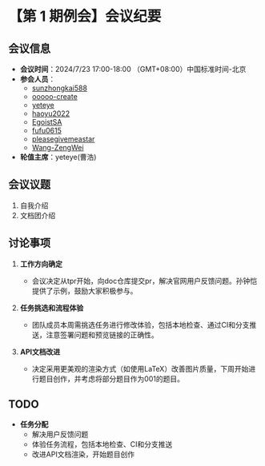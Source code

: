 # 【第 1 期例会】会议纪要

## 会议信息
- **会议时间**：2024/7/23 17:00-18:00 （GMT+08:00）中国标准时间-北京
- **参会人员**：
  - [sunzhongkai588](https://github.com/sunzhongkai588)
  - [ooooo-create](https://github.com/ooooo-create)
  - [yeteye](https://github.com/yeteye)
  - [haoyu2022](https://github.com/haoyu2022)
  - [EgoistSA](https://github.com/EgoistSA)
  - [fufu0615](https://github.com/fufu0615)
  - [pleasegivemeastar](https://github.com/pleasegivemeastar)
  - [Wang-ZengWei](https://github.com/Wang-ZengWei)
- **轮值主席**：yeteye(曹浩)

## 会议议题
1. 自我介绍
2. 文档团介绍

## 讨论事项

1. **工作方向确定**
   - 会议决定从tpr开始，向doc仓库提交pr，解决官网用户反馈问题。孙钟恺提供了示例，鼓励大家积极参与。

2. **任务挑选和流程体验**
   - 团队成员本周需挑选任务进行修改体验，包括本地检查、通过CI和分支推送，注意签署问题和预览链接的正确性。

3. **API文档改进**
   - 决定采用更美观的渲染方式（如使用LaTeX）改善图片质量，下周开始进行题目创作，并考虑将部分题目作为001的题目。

## TODO
- **任务分配**
  - 解决用户反馈问题
  - 体验任务流程，包括本地检查、CI和分支推送
  - 改进API文档渲染，开始题目创作
